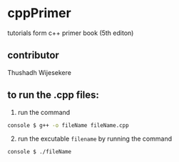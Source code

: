 # cppPrimer
tutorials form c++ primer book (5th editon)

## contributor
Thushadh Wijesekere

## to run the .cpp files:
1. run the command 
```sh
console $ g++ -o fileName fileName.cpp
```
2. run the excutable ``filename`` by running the command 
```sh
console $ ./fileName
```
